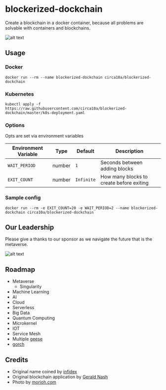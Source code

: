 # blockerized-dockchain

Create a blockchain in a docker container, because all problems are solvable with containers and blockchains.

![alt text](https://i.imgur.com/vRLEtBr.jpg)

## Usage

### Docker

```shell
docker run --rm --name blockerized-dockchain circa10a/blockerized-dockchain
```

### Kubernetes

```shell
kubectl apply -f https://raw.githubusercontent.com/circa10a/blockerized-dockchain/master/k8s-deployment.yaml
```

### Options

Opts are set via environment variables

| Environment Variable | Type   | Default    | Description                               |
|----------------------|--------|------------|-------------------------------------------|
| `WAIT_PERIOD`        | number | `1`        | Seconds between adding blocks             |
| `EXIT_COUNT`         | number | `Infinite` | How many blocks to create before exiting  |

### Sample config

```shell
docker run --rm -e EXIT_COUNT=20 -e WAIT_PERIOD=2 --name blockerized-dockchain circa10a/blockerized-dockchain
```

## Our Leadership

Please give a thanks to our sponsor as we navigate the future that is the metaverse.

![alt text](https://nypost.com/wp-content/uploads/sites/2/2020/07/Mark_Zuckerberg.jpg?quality=80&strip=all)

## Roadmap

- Metaverse
  - Singularity
- Machine Learning
- AI
- Cloud
- Serverless
- Big Data
- Quantum Computing
- Microkernel
- IOT
- Service Mesh
- Multiple [geese](https://golang.org/pkg/go/build/#hdr-Go_Path)
- [gorch](https://golang.org/pkg/go/build/#hdr-Go_Path)

## Credits

- Original name coined by [infidex](https://github.com/infidex)
- Original blockchain application by [Gerald Nash](https://medium.com/@aunyks)
- Photo by [morioh.com](https://morioh.com/p/b46e20454368)
